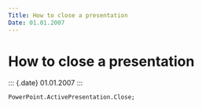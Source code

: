 ```yaml
---
Title: How to close a presentation
Date: 01.01.2007
---
```



How to close a presentation
===========================

::: {.date}
01.01.2007
:::

```
PowerPoint.ActivePresentation.Close;
```
